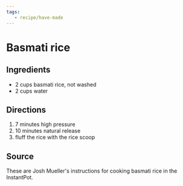 ```yaml
---
tags:
   - recipe/have-made
---
```


#  Basmati rice

## Ingredients
- 2 cups basmati rice, not washed
- 2 cups water
## Directions
1.  7 minutes high pressure
2. 10 minutes natural release
3. fluff the rice with the rice scoop
## Source
These are Josh Mueller's instructions for cooking basmati rice in the InstantPot.
